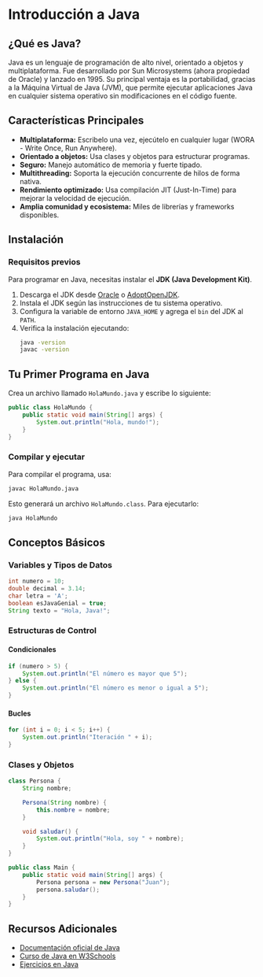 # Introducción a Java

## ¿Qué es Java?
Java es un lenguaje de programación de alto nivel, orientado a objetos y multiplataforma. Fue desarrollado por Sun Microsystems (ahora propiedad de Oracle) y lanzado en 1995. Su principal ventaja es la portabilidad, gracias a la Máquina Virtual de Java (JVM), que permite ejecutar aplicaciones Java en cualquier sistema operativo sin modificaciones en el código fuente.

## Características Principales
- **Multiplataforma:** Escribelo una vez, ejecútelo en cualquier lugar (WORA - Write Once, Run Anywhere).
- **Orientado a objetos:** Usa clases y objetos para estructurar programas.
- **Seguro:** Manejo automático de memoria y fuerte tipado.
- **Multithreading:** Soporta la ejecución concurrente de hilos de forma nativa.
- **Rendimiento optimizado:** Usa compilación JIT (Just-In-Time) para mejorar la velocidad de ejecución.
- **Amplia comunidad y ecosistema:** Miles de librerías y frameworks disponibles.

## Instalación
### Requisitos previos
Para programar en Java, necesitas instalar el **JDK (Java Development Kit)**.

1. Descarga el JDK desde [Oracle](https://www.oracle.com/java/technologies/javase-jdk11-downloads.html) o [AdoptOpenJDK](https://adoptopenjdk.net/).
2. Instala el JDK según las instrucciones de tu sistema operativo.
3. Configura la variable de entorno `JAVA_HOME` y agrega el `bin` del JDK al `PATH`.
4. Verifica la instalación ejecutando:
   ```sh
   java -version
   javac -version
   ```

## Tu Primer Programa en Java
Crea un archivo llamado `HolaMundo.java` y escribe lo siguiente:

```java
public class HolaMundo {
    public static void main(String[] args) {
        System.out.println("Hola, mundo!");
    }
}
```

### Compilar y ejecutar
Para compilar el programa, usa:
```sh
javac HolaMundo.java
```

Esto generará un archivo `HolaMundo.class`. Para ejecutarlo:
```sh
java HolaMundo
```

## Conceptos Básicos

### Variables y Tipos de Datos
```java
int numero = 10;
double decimal = 3.14;
char letra = 'A';
boolean esJavaGenial = true;
String texto = "Hola, Java!";
```

### Estructuras de Control
#### Condicionales
```java
if (numero > 5) {
    System.out.println("El número es mayor que 5");
} else {
    System.out.println("El número es menor o igual a 5");
}
```

#### Bucles
```java
for (int i = 0; i < 5; i++) {
    System.out.println("Iteración " + i);
}
```

### Clases y Objetos
```java
class Persona {
    String nombre;

    Persona(String nombre) {
        this.nombre = nombre;
    }

    void saludar() {
        System.out.println("Hola, soy " + nombre);
    }
}

public class Main {
    public static void main(String[] args) {
        Persona persona = new Persona("Juan");
        persona.saludar();
    }
}
```

## Recursos Adicionales
- [Documentación oficial de Java](https://docs.oracle.com/en/java/)
- [Curso de Java en W3Schools](https://www.w3schools.com/java/)
- [Ejercicios en Java](https://www.hackerrank.com/domains/tutorials/10-days-of-java)



